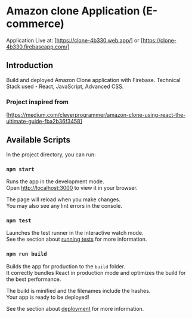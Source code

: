 # Amazon clone Application (E-commerce)
Application Live at: [https://clone-4b330.web.app/] or [https://clone-4b330.firebaseapp.com/]

## Introduction
Build and deployed Amazon Clone application with Firebase. 
Technical Stack used - React, JavaScript, Advanced CSS. 

### Project inspired from 
[https://medium.com/cleverprogrammer/amazon-clone-using-react-the-ultimate-guide-fba2b36f3458]
## Available Scripts

In the project directory, you can run:

### `npm start`

Runs the app in the development mode.\
Open [http://localhost:3000](http://localhost:3000) to view it in your browser.

The page will reload when you make changes.\
You may also see any lint errors in the console.

### `npm test`

Launches the test runner in the interactive watch mode.\
See the section about [running tests](https://facebook.github.io/create-react-app/docs/running-tests) for more information.

### `npm run build`

Builds the app for production to the `build` folder.\
It correctly bundles React in production mode and optimizes the build for the best performance.

The build is minified and the filenames include the hashes.\
Your app is ready to be deployed!

See the section about [deployment](https://facebook.github.io/create-react-app/docs/deployment) for more information.
